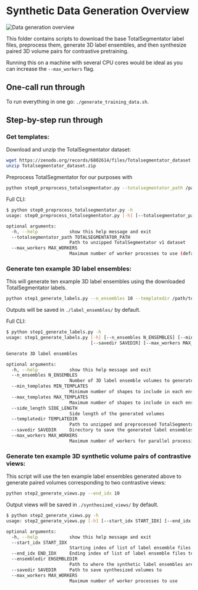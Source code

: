 # Synthetic Data Generation Overview

![Data generation overview](https://www.neeldey.com/files/data_generation_v2.png)

This folder contains scripts to download the base TotalSegmentator label files,
preprocess them, generate 3D label ensembles, and then synthesize paired 3D
volume pairs for contrastive pretraining.

Running this on a machine with several CPU cores would be ideal as you can
increase the `--max_workers` flag.

## One-call run through

To run everything in one go: `./generate_training_data.sh`.

## Step-by-step run through

### Get templates:

Download and unzip the TotalSegmentator dataset: 

```bash
wget https://zenodo.org/records/6802614/files/Totalsegmentator_dataset.zip
unzip Totalsegmentator_dataset.zip
```

Preprocess TotalSegmentator for our purposes with 
```bash
python step0_preprocess_totalsegmentator.py --totalsegmentator_path /path/to/totalsegmentator/Totalsegmentator_dataset/
```

Full CLI:
```bash
$ python step0_preprocess_totalsegmentator.py -h
usage: step0_preprocess_totalsegmentator.py [-h] [--totalsegmentator_path TOTALSEGMENTATOR_PATH] [--max_workers MAX_WORKERS]

optional arguments:
  -h, --help            show this help message and exit
  --totalsegmentator_path TOTALSEGMENTATOR_PATH
                        Path to unzipped TotalSegmentator v1 dataset
  --max_workers MAX_WORKERS
                        Maximum number of worker processes to use (default: None, corresponding to all cores)
```

### Generate ten example 3D label ensembles:

This will generate ten example 3D label ensembles using the downloaded TotalSegmentator labels.

```bash
python step1_generate_labels.py --n_ensembles 10 --templatedir /path/to/totalsegmentator/Totalsegmentator_dataset/
```

Outputs will be saved in `./label_ensembles/` by default.

Full CLI:
```bash
$ python step1_generate_labels.py -h
usage: step1_generate_labels.py [-h] [--n_ensembles N_ENSEMBLES] [--min_templates MIN_TEMPLATES] [--max_templates MAX_TEMPLATES] [--side_length SIDE_LENGTH] [--templatedir TEMPLATEDIR]
                                [--savedir SAVEDIR] [--max_workers MAX_WORKERS]

Generate 3D label ensembles

optional arguments:
  -h, --help            show this help message and exit
  --n_ensembles N_ENSEMBLES
                        Number of 3D label ensemble volumes to generate
  --min_templates MIN_TEMPLATES
                        Minimum number of shapes to include in each ensemble
  --max_templates MAX_TEMPLATES
                        Maximum number of shapes to include in each ensemble
  --side_length SIDE_LENGTH
                        Side length of the generated volumes
  --templatedir TEMPLATEDIR
                        Path to unzipped and preprocessed TotalSegmentator data
  --savedir SAVEDIR     Directory to save the generated label ensembles
  --max_workers MAX_WORKERS
                        Maximum number of workers for parallel processing (default: None, corresponding to all cores)
```

### Generate ten example 3D synthetic volume pairs of contrastive views:

This script will use the ten example label ensembles generated above to generate 
paired volumes corresponding to two contrastive views:

```bash
python step2_generate_views.py --end_idx 10
```

Output views will be saved in `./synthesized_views/` by default.

```bash
$ python step2_generate_views.py -h
usage: step2_generate_views.py [-h] [--start_idx START_IDX] [--end_idx END_IDX] [--ensembledir ENSEMBLEDIR] [--savedir SAVEDIR] [--max_workers MAX_WORKERS]

optional arguments:
  -h, --help            show this help message and exit
  --start_idx START_IDX
                        Starting index of list of label ensemble files to process
  --end_idx END_IDX     Ending index of list of label ensemble files to process
  --ensembledir ENSEMBLEDIR
                        Path to where the synthetic label ensembles are saved
  --savedir SAVEDIR     Path to save synthesized volumes to
  --max_workers MAX_WORKERS
                        Maximum number of worker processes to use

```
